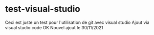 # test-visual-studio

Ceci est juste un test pour l'utilisation de git avec visual studio
Ajout via visual studio code OK
Nouvel ajout le 30/11/2021
